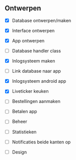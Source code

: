 Ontwerpen
---
- [x] Database ontwerpen/maken
- [x] Interface ontwerpen
- [x] App ontwerpen

- [ ] Database handler class
- [x] Inlogsysteem maken
- [ ] Link database naar app
- [x] Inlogsysteem android app
- [x] Liveticker keuken
- [ ] Bestellingen aanmaken
- [ ] Betalen app

- [ ] Beheer
- [ ] Statistieken
- [ ] Notificaties beide kanten op
- [ ] Design
